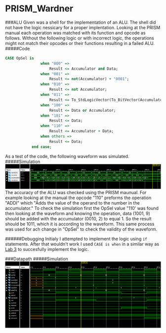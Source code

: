PRISM_Wardner
=============
###ALU
Given was a shell for the implementation of an ALU. The shell did not have the logic nessicary for a proper implentation. Looking at the PRISM manual each operation was matched with its function and opcode as follows. Without the following logic or with incorrect logic, the operations might not match their opcodes or their functions resulting in a failed ALU.
#####Code
```VHDL
CASE OpSel is
				when "000" =>
					Result <= Accumulator and Data;
				when "001" =>
					Result <= not(Accumulator) + "0001";
				when "010" => 
					Result <= not Accumulator;
				when "011" => 
					Result <= To_StdLogicVector(To_BitVector(Accumulator) ror 1);
				when "100" =>
					Result <= Data or Accumulator;
				when "101" =>
					Result <= Data;
				when "110" =>
					Result <= Accumulator + Data;
				when others =>
					Result <= Data;
			end case;
```
As a test of the code, the following waveform was simulated.
#####Simulation
![alt tag](https://raw.githubusercontent.com/EricWardner/PRISM_Wardner/master/ALU_Simulation.PNG)
The accuracy of the ALU was checked using the PRISM maunual. For example looking at the manual the opcode "110" preforms the operation "ADDI" which "Adds the value of the operand to the number in the accumulator." To check the simulation first the OpSel value "110' was found then looking at the waveform and knowing the operation, data (1001, 9) should be added with the accumulator (0010, 2) to equal 1. So the result should be 1011, which it is according to the waveform. This same process was used for ach change in "OpSel" to check the validity of the waveform.

######Debugging
Initialy I attempted to implement the logic using ``` if ``` statements. After that wouldn't work I used ``` CASE is when ``` in a similar way as [Lab 3](https://github.com/EricWardner/ECE281_Lab3) to succesfully implement the logic.

###Datapath
#####Simulation
![alt tag](https://raw.githubusercontent.com/EricWardner/PRISM_Wardner/master/DataPath_Simulation.PNG)
